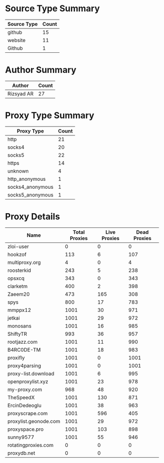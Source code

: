 # Source Type Summary

| Source Type | Count |
|-------------|-------|
| github | 15 |
| website | 11 |
| Github | 1 |


# Author Summary

| Author | Count |
|--------|-------|
| Rizsyad AR | 27 |


# Proxy Type Summary

| Proxy Type | Count |
|------------|-------|
| http | 21 |
| socks4 | 20 |
| socks5 | 22 |
| https | 14 |
| unknown | 4 |
| http_anonymous | 1 |
| socks4_anonymous | 1 |
| socks5_anonymous | 1 |


# Proxy Details

| Name | Total Proxies | Live Proxies | Dead Proxies |
|------|---------------|--------------|---------------|
| zloi-user | 0 | 0 | 0 |
| hookzof | 113 | 6 | 107 |
| multiproxy.org | 4 | 0 | 4 |
| roosterkid | 243 | 5 | 238 |
| opsxcq | 343 | 0 | 343 |
| clarketm | 400 | 2 | 398 |
| Zaeem20 | 473 | 165 | 308 |
| spys | 800 | 17 | 783 |
| mmppx12 | 1001 | 30 | 971 |
| jetkai | 1001 | 29 | 972 |
| monosans | 1001 | 16 | 985 |
| ShiftyTR | 993 | 36 | 957 |
| rootjazz.com | 1001 | 11 | 990 |
| B4RC0DE-TM | 1001 | 18 | 983 |
| proxifly | 1001 | 0 | 1001 |
| proxy4parsing | 1001 | 0 | 1001 |
| proxy-list.download | 1001 | 6 | 995 |
| openproxylist.xyz | 1001 | 23 | 978 |
| my-proxy.com | 968 | 48 | 920 |
| TheSpeedX | 1001 | 130 | 871 |
| ErcinDedeoglu | 1001 | 38 | 963 |
| proxyscrape.com | 1001 | 596 | 405 |
| proxylist.geonode.com | 1001 | 29 | 972 |
| proxyspace.pro | 1001 | 103 | 898 |
| sunny9577 | 1001 | 55 | 946 |
| rotatingproxies.com | 0 | 0 | 0 |
| proxydb.net | 0 | 0 | 0 |
